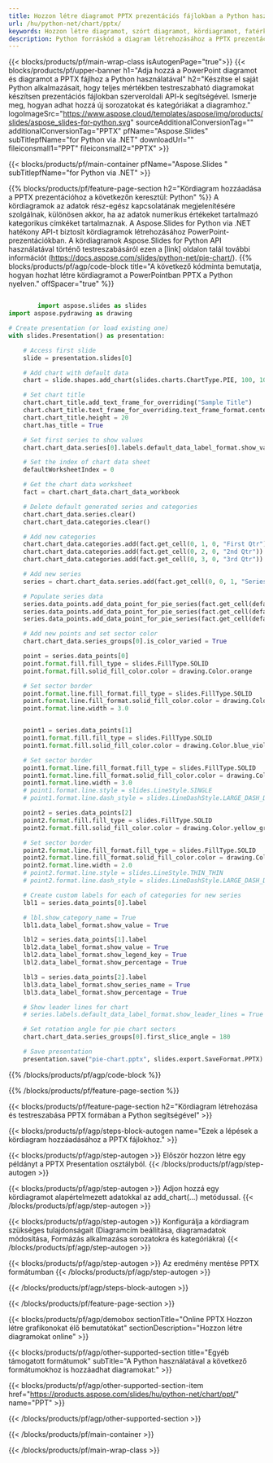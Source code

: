 ```yaml
---
title: Hozzon létre diagramot PPTX prezentációs fájlokban a Python használatával
url: /hu/python-net/chart/pptx/
keywords: Hozzon létre diagramot, szórt diagramot, kördiagramot, fatérképes diagramot, részvénydiagramot, doboz- és bajuszdiagramot, hisztogram diagramot, tölcsérdiagramot, napkitörési diagramot, többkategóriás diagramot, PowerPoint-prezentációt, Python
description: Python forráskód a diagram létrehozásához a PPTX prezentációban.
---
```


{{< blocks/products/pf/main-wrap-class isAutogenPage="true">}}
{{< blocks/products/pf/upper-banner h1="Adja hozzá a PowerPoint diagramot és diagramot a PPTX fájlhoz a Python használatával" h2="Készítse el saját Python alkalmazásait, hogy teljes mértékben testreszabható diagramokat készítsen prezentációs fájlokban szerveroldali API-k segítségével. Ismerje meg, hogyan adhat hozzá új sorozatokat és kategóriákat a diagramhoz." logoImageSrc="https://www.aspose.cloud/templates/aspose/img/products/slides/aspose_slides-for-python.svg" sourceAdditionalConversionTag="" additionalConversionTag="PPTX" pfName="Aspose.Slides" subTitlepfName="for Python via .NET" downloadUrl="" fileiconsmall1="PPT" fileiconsmall2="PPTX" >}}

{{< blocks/products/pf/main-container pfName="Aspose.Slides " subTitlepfName="for Python via .NET" >}}

{{% blocks/products/pf/feature-page-section  h2="Kördiagram hozzáadása a PPTX prezentációhoz a következőn keresztül: Python" %}}
A kördiagramok az adatok rész-egész kapcsolatának megjelenítésére szolgálnak, különösen akkor, ha az adatok numerikus értékeket tartalmazó kategorikus címkéket tartalmaznak. A Aspose.Slides for Python via .NET hatékony API-t biztosít kördiagramok létrehozásához PowerPoint-prezentációkban. A kördiagramok Aspose.Slides for Python API használatával történő testreszabásáról ezen a [link] oldalon talál további információt (https://docs.aspose.com/slides/python-net/pie-chart/).
{{% blocks/products/pf/agp/code-block title="A következő kódminta bemutatja, hogyan hozhat létre kördiagramot a PowerPointban PPTX a Python nyelven." offSpacer="true" %}}

```py

        import aspose.slides as slides
import aspose.pydrawing as drawing

# Create presentation (or load existing one) 
with slides.Presentation() as presentation:

    # Access first slide
    slide = presentation.slides[0]

    # Add chart with default data
    chart = slide.shapes.add_chart(slides.charts.ChartType.PIE, 100, 100, 400, 400)

    # Set chart title
    chart.chart_title.add_text_frame_for_overriding("Sample Title")
    chart.chart_title.text_frame_for_overriding.text_frame_format.center_text = slides.NullableBool(True)
    chart.chart_title.height = 20
    chart.has_title = True

    # Set first series to show values
    chart.chart_data.series[0].labels.default_data_label_format.show_value = True

    # Set the index of chart data sheet
    defaultWorksheetIndex = 0

    # Get the chart data worksheet
    fact = chart.chart_data.chart_data_workbook

    # Delete default generated series and categories
    chart.chart_data.series.clear()
    chart.chart_data.categories.clear()

    # Add new categories
    chart.chart_data.categories.add(fact.get_cell(0, 1, 0, "First Qtr"))
    chart.chart_data.categories.add(fact.get_cell(0, 2, 0, "2nd Qtr"))
    chart.chart_data.categories.add(fact.get_cell(0, 3, 0, "3rd Qtr"))

    # Add new series
    series = chart.chart_data.series.add(fact.get_cell(0, 0, 1, "Series 1"), chart.type)

    # Populate series data
    series.data_points.add_data_point_for_pie_series(fact.get_cell(defaultWorksheetIndex, 1, 1, 20))
    series.data_points.add_data_point_for_pie_series(fact.get_cell(defaultWorksheetIndex, 2, 1, 50))
    series.data_points.add_data_point_for_pie_series(fact.get_cell(defaultWorksheetIndex, 3, 1, 30))

    # Add new points and set sector color
    chart.chart_data.series_groups[0].is_color_varied = True

    point = series.data_points[0]
    point.format.fill.fill_type = slides.FillType.SOLID
    point.format.fill.solid_fill_color.color = drawing.Color.orange

    # Set sector border
    point.format.line.fill_format.fill_type = slides.FillType.SOLID
    point.format.line.fill_format.solid_fill_color.color = drawing.Color.gray
    point.format.line.width = 3.0


    point1 = series.data_points[1]
    point1.format.fill.fill_type = slides.FillType.SOLID
    point1.format.fill.solid_fill_color.color = drawing.Color.blue_violet

    # Set sector border
    point1.format.line.fill_format.fill_type = slides.FillType.SOLID
    point1.format.line.fill_format.solid_fill_color.color = drawing.Color.blue
    point1.format.line.width = 3.0
    # point1.format.line.style = slides.LineStyle.SINGLE
    # point1.format.line.dash_style = slides.LineDashStyle.LARGE_DASH_DOT

    point2 = series.data_points[2]
    point2.format.fill.fill_type = slides.FillType.SOLID
    point2.format.fill.solid_fill_color.color = drawing.Color.yellow_green

    # Set sector border
    point2.format.line.fill_format.fill_type = slides.FillType.SOLID
    point2.format.line.fill_format.solid_fill_color.color = drawing.Color.red
    point2.format.line.width = 2.0
    # point2.format.line.style = slides.LineStyle.THIN_THIN
    # point2.format.line.dash_style = slides.LineDashStyle.LARGE_DASH_DOT_DOT

    # Create custom labels for each of categories for new series
    lbl1 = series.data_points[0].label

    # lbl.show_category_name = True
    lbl1.data_label_format.show_value = True

    lbl2 = series.data_points[1].label
    lbl2.data_label_format.show_value = True
    lbl2.data_label_format.show_legend_key = True
    lbl2.data_label_format.show_percentage = True

    lbl3 = series.data_points[2].label
    lbl3.data_label_format.show_series_name = True
    lbl3.data_label_format.show_percentage = True

    # Show leader lines for chart
    # series.labels.default_data_label_format.show_leader_lines = True

    # Set rotation angle for pie chart sectors
    chart.chart_data.series_groups[0].first_slice_angle = 180

    # Save presentation
    presentation.save("pie-chart.pptx", slides.export.SaveFormat.PPTX)

```

{{% /blocks/products/pf/agp/code-block %}}

{{% /blocks/products/pf/feature-page-section %}}

{{< blocks/products/pf/feature-page-section  h2="Kördiagram létrehozása és testreszabása PPTX formában a Python segítségével" >}}

{{< blocks/products/pf/agp/steps-block-autogen name="Ezek a lépések a kördiagram hozzáadásához a PPTX fájlokhoz." >}}

{{< blocks/products/pf/agp/step-autogen >}}
Először hozzon létre egy példányt a PPTX Presentation osztályból.
{{< /blocks/products/pf/agp/step-autogen >}}

{{< blocks/products/pf/agp/step-autogen >}}
Adjon hozzá egy kördiagramot alapértelmezett adatokkal az add_chart(...) metódussal.
{{< /blocks/products/pf/agp/step-autogen >}}

{{< blocks/products/pf/agp/step-autogen >}}
Konfigurálja a kördiagram szükséges tulajdonságait (Diagramcím beállítása, diagramadatok módosítása, Formázás alkalmazása sorozatokra és kategóriákra)
{{< /blocks/products/pf/agp/step-autogen >}}

{{< blocks/products/pf/agp/step-autogen >}}
Az eredmény mentése PPTX formátumban
{{< /blocks/products/pf/agp/step-autogen >}}

{{< /blocks/products/pf/agp/steps-block-autogen >}}

{{< /blocks/products/pf/feature-page-section >}}

{{< blocks/products/pf/agp/demobox sectionTitle="Online PPTX Hozzon létre grafikonokat élő bemutatókat" sectionDescription="Hozzon létre diagramokat online" >}}

{{< blocks/products/pf/agp/other-supported-section title="Egyéb támogatott formátumok" subTitle="A Python használatával a következő formátumokhoz is hozzáadhat diagramokat:" >}}

{{< blocks/products/pf/agp/other-supported-section-item href="https://products.aspose.com/slides/hu/python-net/chart/ppt/" name="PPT" >}}


{{< /blocks/products/pf/agp/other-supported-section >}}

{{< /blocks/products/pf/main-container >}}
    
{{< /blocks/products/pf/main-wrap-class >}}